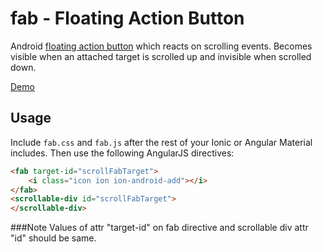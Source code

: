 fab - Floating Action Button
===================

Android [floating action button](http://www.google.com/design/spec/components/buttons.html#buttons-floating-action-button) which reacts on scrolling events. Becomes visible when an attached target is scrolled up and invisible when scrolled down.

[Demo](http://codepen.io/hafizbilal112/pen/zxWJGd)

## Usage

Include `fab.css` and `fab.js` after the rest of your Ionic or Angular Material includes. Then use the following AngularJS directives:

```html
<fab target-id="scrollFabTarget">
    <i class="icon ion ion-android-add"></i>
</fab>
<scrollable-div id="scrollFabTarget">
</scrollable-div>
```

###Note
Values of attr "target-id" on fab directive and scrollable div attr "id" should be same.
